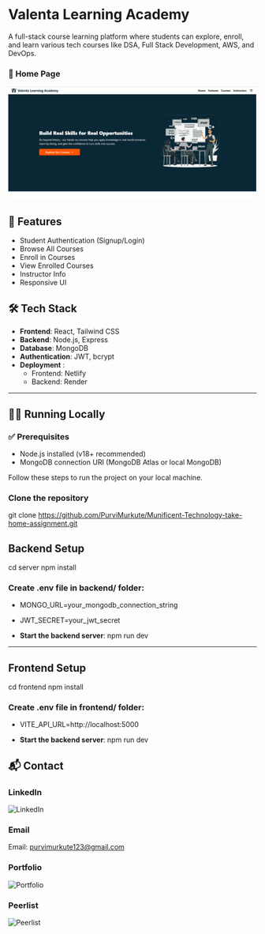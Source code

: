 # Valenta Learning Academy

A full-stack course learning platform where students can explore, enroll, and learn various tech courses like DSA, Full Stack Development, AWS, and DevOps.

### 🔐 Home Page
![Home Page](./client/src/assets/homepage.png)

## 🚀 Features

- Student Authentication (Signup/Login)
- Browse All Courses
- Enroll in Courses
- View Enrolled Courses
- Instructor Info
- Responsive UI

## 🛠️ Tech Stack

- **Frontend**: React, Tailwind CSS
- **Backend**: Node.js, Express
- **Database**: MongoDB
- **Authentication**: JWT, bcrypt
- **Deployment**  :
  - Frontend: Netlify  
  - Backend: Render  

---

## 🧑‍💻 Running Locally

### ✅ Prerequisites

- Node.js installed (v18+ recommended)
- MongoDB connection URI (MongoDB Atlas or local MongoDB)

Follow these steps to run the project on your local machine.

###  Clone the repository

git clone https://github.com/PurviMurkute/Munificent-Technology-take-home-assignment.git

## Backend Setup
cd server
npm install

### Create .env file in backend/ folder:

- MONGO_URL=your_mongodb_connection_string
- JWT_SECRET=your_jwt_secret

- **Start the backend server**: npm run dev

---

## Frontend Setup
cd frontend
npm install

### Create .env file in frontend/ folder:

- VITE_API_URL=http://localhost:5000

- **Start the backend server**: npm run dev

## 📬 Contact

### LinkedIn
![LinkedIn](https://www.linkedin.com/in/purvi-murkute-72b914234)
### Email
Email: purvimurkute123@gmail.com
### Portfolio
![Portfolio](https://purvi-portfolio.netlify.app)
### Peerlist
![Peerlist](https://peerlist.io/purvimurkute)
